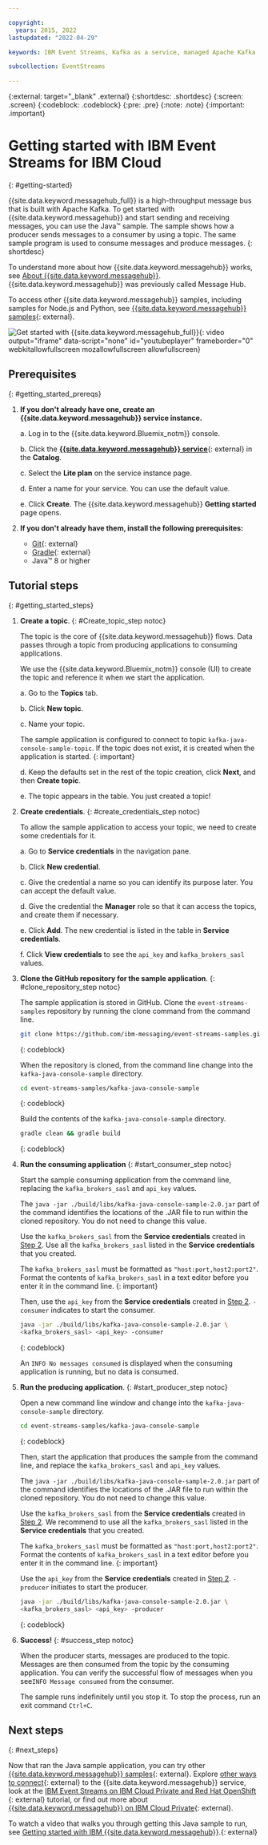 ```yaml
---

copyright:
  years: 2015, 2022
lastupdated: "2022-04-29"

keywords: IBM Event Streams, Kafka as a service, managed Apache Kafka

subcollection: EventStreams

---
```


{:external: target="_blank" .external}
{:shortdesc: .shortdesc}
{:screen: .screen}
{:codeblock: .codeblock}
{:pre: .pre}
{:note: .note}
{:important: .important}

# Getting started with IBM Event Streams for IBM Cloud
{: #getting-started}

{{site.data.keyword.messagehub_full}} is a high-throughput message bus that is built with Apache Kafka. To get started with {{site.data.keyword.messagehub}} and start sending and receiving messages, you can use the Java™ sample. The sample shows how a producer sends messages to a consumer by using a topic. The same sample program is used to consume messages and produce messages.
{: shortdesc}

To understand more about how {{site.data.keyword.messagehub}} works, see [About {{site.data.keyword.messagehub}}](/docs/EventStreams?topic=EventStreams-about). {{site.data.keyword.messagehub}} was previously called Message Hub.

To access other {{site.data.keyword.messagehub}} samples, including samples for Node.js and Python, see [{{site.data.keyword.messagehub}} samples](https://github.com/ibm-messaging/event-streams-samples){: external}.

![Get started with {{site.data.keyword.messagehub_full}}](https://video.ibm.com/embed/channel/23952663/video/event-streams-intro){: video output="iframe" data-script="none" id="youtubeplayer" frameborder="0" webkitallowfullscreen mozallowfullscreen allowfullscreen}

## Prerequisites
{: #getting_started_prereqs}

1. **If you don't already have one, create an {{site.data.keyword.messagehub}} service instance.**

   a. Log in to the {{site.data.keyword.Bluemix_notm}} console.
  
   b. Click the [**{{site.data.keyword.messagehub}} service**](https://cloud.ibm.com/catalog/event-streams){: external} in the **Catalog**.
  
   c. Select the **Lite plan** on the service instance page.
  
   d. Enter a name for your service. You can use the default value.
  
   e. Click **Create**. The {{site.data.keyword.messagehub}} **Getting started** page opens. 

2. **If you don't already have them, install the following prerequisites:**
	
	* [Git](https://git-scm.com/){: external}
	* [Gradle](https://gradle.org/){: external}
	* Java™  8 or higher 

## Tutorial steps
{: #getting_started_steps}

1. **Create a topic**. {: #Create_topic_step notoc}

   The topic is the core of {{site.data.keyword.messagehub}} flows. Data passes through a topic from producing applications to consuming applications. 

   We use the {{site.data.keyword.Bluemix_notm}} console (UI) to create the topic and reference it when we start the application.

      a. Go to the **Topics** tab.
  
      b. Click **New topic**.
  
      c. Name your topic.
  
     The sample application is configured to connect to topic `kafka-java-console-sample-topic`. If the topic does not exist, it is created when the application is started. 
     {: important}

      d. Keep the defaults set in the rest of the topic creation, click **Next**, and then **Create topic**.

      e. The topic appears in the table. You just created a topic!
  
2. **Create credentials**. {: #create_credentials_step notoc}

    To allow the sample application to access your topic, we need to create some credentials for it. 

     a. Go to **Service credentials** in the navigation pane.
  
     b. Click **New credential**.
  
     c. Give the credential a name so you can identify its purpose later. You can accept the default value.
  
     d. Give the credential the **Manager** role so that it can access the topics, and create them if necessary. 
  
     e. Click **Add**. The new credential is listed in the table in **Service credentials**.
  
     f. Click **View credentials** to see the `api_key` and `kafka_brokers_sasl` values.

3. **Clone the GitHub repository for the sample application**. {: #clone_repository_step notoc}

   The sample application is stored in GitHub. Clone the `event-streams-samples` repository by running the clone command from the command line. 

   ```bash
   git clone https://github.com/ibm-messaging/event-streams-samples.git
   ```
   {: codeblock}

 
   When the repository is cloned, from the command line change into the `kafka-java-console-sample` directory.

   ```bash
   cd event-streams-samples/kafka-java-console-sample
   ```
   {: codeblock}
   

   Build the contents of the `kafka-java-console-sample` directory.

   ```bash
   gradle clean && gradle build
   ```
   {: codeblock}

4. **Run the consuming application** {: #start_consumer_step notoc}
   
   Start the sample consuming application from the command line, replacing the `kafka_brokers_sasl` and `api_key` values. 

   The `java -jar ./build/libs/kafka-java-console-sample-2.0.jar` part of the command identifies the locations of the .JAR file to run within the cloned repository. You do not need to change this value. 
   
   Use the `kafka_brokers_sasl` from the **Service credentials** created in [Step 2](/docs/EventStreams?topic=EventStreams-getting_started#create_credentials_step). 
   Use all the `kafka_brokers_sasl` listed in the **Service credentials** that you created.

   The `kafka_brokers_sasl` must be formatted as `"host:port,host2:port2"`. 
   Format the contents of `kafka_brokers_sasl` in a text editor before you enter it in the command line.
   {: important}

   Then, use the `api_key` from the **Service credentials** created in [Step 2](/docs/EventStreams?topic=EventStreams-getting_started#create_credentials_step). `-consumer` indicates to start the consumer. 

   ```bash
   java -jar ./build/libs/kafka-java-console-sample-2.0.jar \
   <kafka_brokers_sasl> <api_key> -consumer
   ```
   {: codeblock}

   An `INFO No messages consumed` is displayed when the consuming application is running, but no data is consumed. 

5. **Run the producing application**. {: #start_producer_step notoc}

   Open a new command line window and change into the `kafka-java-console-sample` directory.

   ```bash
   cd event-streams-samples/kafka-java-console-sample
   ```
   {: codeblock}
   
   Then, start the application that produces the sample from the command line, and replace the `kafka_brokers_sasl` and `api_key` values. 

   The `java -jar ./build/libs/kafka-java-console-sample-2.0.jar` part of the command identifies the locations of the .JAR file to run within the cloned repository. You do not need to change this value. 

   Use the `kafka_brokers_sasl` from the **Service credentials** created in [Step 2](/docs/EventStreams?topic=EventStreams-getting_started#create_credentials_step). We recommend to use all the `kafka_brokers_sasl` listed in the **Service credentials** that you created.

   The `kafka_brokers_sasl` must be formatted as `"host:port,host2:port2"`. 
   Format the contents of `kafka_brokers_sasl` in a text editor before you enter it in the command line.
   {: important}

   Use the `api_key` from the **Service credentials** created in [Step 2](/docs/EventStreams?topic=EventStreams-getting_started#create_credentials_step). `-producer` initiates to start the producer. 

   ```bash
   java -jar ./build/libs/kafka-java-console-sample-2.0.jar \
   <kafka_brokers_sasl> <api_key> -producer
   ```
   {: codeblock}

6. **Success!** {: #success_step notoc}

   When the producer starts, messages are produced to the topic. Messages are then consumed from the topic by the consuming application.
   You can verify the successful flow of messages when you see`INFO Message consumed` from the consumer. 

   The sample runs indefinitely until you stop it. To stop the process, run an exit command `Ctrl+C`.

## Next steps
{: #next_steps}

Now that ran the Java sample application, you can try other [{{site.data.keyword.messagehub}} samples](https://github.com/ibm-messaging/event-streams-samples){: external}. Explore [other ways to connect](/docs/EventStreams?topic=EventStreams-kafka_connect){: external} to the {{site.data.keyword.messagehub}} service, look at the [IBM Event Streams on IBM Cloud Private and Red Hat OpenShift](https://www.ibm.com/cloud/garage/dte/tutorial/ibm-event-streams-tutorial-part-1) {: external} tutorial, or find out more about 
[{{site.data.keyword.messagehub}} on IBM Cloud Private](https://ibm.github.io/event-streams/){: external}.

To watch a video that walks you through getting this Java sample to run, see [Getting started with IBM {{site.data.keyword.messagehub}}](https://www.youtube.com/watch?v=XyNy7TcfJOc).{: external}

